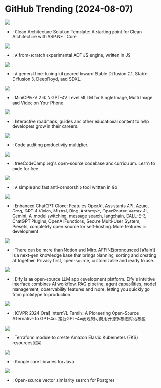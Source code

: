 # GitHub Trending (2024-08-07)

![](https://img.shields.io/badge/C%23-New%20131-green?style=flat-square&logo=appveyor)
- [](https://github.comundefined): Clean Architecture Solution Template: A starting point for Clean Architecture with ASP.NET Core

![](https://img.shields.io/badge/JavaScript-New%20226-green?style=flat-square&logo=appveyor)
- [](https://github.comundefined): A from-scratch experimental AOT JS engine, written in JS

![](https://img.shields.io/badge/Python-New%20131-green?style=flat-square&logo=appveyor)
- [](https://github.comundefined): A general fine-tuning kit geared toward Stable Diffusion 2.1, Stable Diffusion 3, DeepFloyd, and SDXL.

![](https://img.shields.io/badge/Python-New%20606-green?style=flat-square&logo=appveyor)
- [](https://github.comundefined): MiniCPM-V 2.6: A GPT-4V Level MLLM for Single Image, Multi Image and Video on Your Phone

![](https://img.shields.io/badge/TypeScript-New%20276-green?style=flat-square&logo=appveyor)
- [](https://github.comundefined): Interactive roadmaps, guides and other educational content to help developers grow in their careers.

![](https://img.shields.io/badge/C%2B%2B-New%20105-green?style=flat-square&logo=appveyor)
- [](https://github.comundefined): Code auditing productivity multiplier.

![](https://img.shields.io/badge/TypeScript-New%20213-green?style=flat-square&logo=appveyor)
- [](https://github.comundefined): freeCodeCamp.org's open-source codebase and curriculum. Learn to code for free.

![](https://img.shields.io/badge/Go-New%20241-green?style=flat-square&logo=appveyor)
- [](https://github.comundefined): A simple and fast anti-censorship tool written in Go

![](https://img.shields.io/badge/TypeScript-New%20143-green?style=flat-square&logo=appveyor)
- [](https://github.comundefined): Enhanced ChatGPT Clone: Features OpenAI, Assistants API, Azure, Groq, GPT-4 Vision, Mistral, Bing, Anthropic, OpenRouter, Vertex AI, Gemini, AI model switching, message search, langchain, DALL-E-3, ChatGPT Plugins, OpenAI Functions, Secure Multi-User System, Presets, completely open-source for self-hosting. More features in development

![](https://img.shields.io/badge/TypeScript-New%20333-green?style=flat-square&logo=appveyor)
- [](https://github.comundefined): There can be more than Notion and Miro. AFFiNE(pronounced [ə‘fain]) is a next-gen knowledge base that brings planning, sorting and creating all together. Privacy first, open-source, customizable and ready to use.

![](https://img.shields.io/badge/TypeScript-New%20159-green?style=flat-square&logo=appveyor)
- [](https://github.comundefined): Dify is an open-source LLM app development platform. Dify's intuitive interface combines AI workflow, RAG pipeline, agent capabilities, model management, observability features and more, letting you quickly go from prototype to production.

![](https://img.shields.io/badge/Python-New%2033-green?style=flat-square&logo=appveyor)
- [](https://github.comundefined): [CVPR 2024 Oral] InternVL Family: A Pioneering Open-Source Alternative to GPT-4o. 接近GPT-4o表现的可商用开源多模态对话模型

![](https://img.shields.io/badge/HCL-New%205-green?style=flat-square&logo=appveyor)
- [](https://github.comundefined): Terraform module to create Amazon Elastic Kubernetes (EKS) resources 🇺🇦

![](https://img.shields.io/badge/Java-New%2028-green?style=flat-square&logo=appveyor)
- [](https://github.comundefined): Google core libraries for Java

![](https://img.shields.io/badge/C-New%2051-green?style=flat-square&logo=appveyor)
- [](https://github.comundefined): Open-source vector similarity search for Postgres

